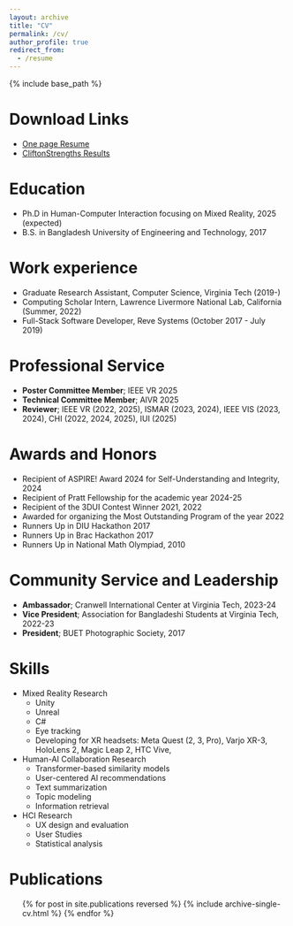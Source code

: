 ```yaml
---
layout: archive
title: "CV"
permalink: /cv/
author_profile: true
redirect_from:
  - /resume
---
```


{% include base_path %}

Download Links
======
* [One page Resume](/files/Resume_IbrahimTahmid.pdf)
* [CliftonStrengths Results ](/files/CliftonStrengths_iatahmid.pdf)

Education
======
* Ph.D in Human-Computer Interaction focusing on Mixed Reality, 2025 (expected)
* B.S. in Bangladesh University of Engineering and Technology, 2017

Work experience
======
* Graduate Research Assistant, Computer Science, Virginia Tech (2019-)
* Computing Scholar Intern, Lawrence Livermore National Lab, California (Summer, 2022)
* Full-Stack Software Developer, Reve Systems (October 2017 - July 2019)

Professional Service
======
* **Poster Committee Member**; IEEE VR 2025
* **Technical Committee Member**; AIVR 2025
* **Reviewer**; IEEE VR (2022, 2025), ISMAR (2023, 2024), IEEE VIS (2023, 2024), CHI (2022, 2024, 2025), IUI (2025)

Awards and Honors
======
* Recipient of ASPIRE! Award 2024 for Self-Understanding and Integrity, 2024
* Recipient of Pratt Fellowship for the academic year 2024-25
* Recipient of the 3DUI Contest Winner 2021, 2022
* Awarded for organizing the Most Outstanding Program of the year 2022
* Runners Up in DIU Hackathon 2017
* Runners Up in Brac Hackathon 2017
* Runners Up in National Math Olympiad, 2010

Community Service and Leadership
======
* **Ambassador**; Cranwell International Center at Virginia Tech, 2023-24
* **Vice President**; Association for Bangladeshi Students at Virginia Tech, 2022-23
* **President**; BUET Photographic Society, 2017

Skills
======
* Mixed Reality Research
  * Unity 
  * Unreal
  * C#
  * Eye tracking
  * Developing for XR headsets: Meta Quest (2, 3, Pro), Varjo XR-3, HoloLens 2, Magic Leap 2, HTC Vive, 
* Human-AI Collaboration Research
  * Transformer-based similarity models
  * User-centered AI recommendations
  * Text summarization 
  * Topic modeling
  * Information retrieval
* HCI Research
  * UX design and evaluation
  * User Studies
  * Statistical analysis

Publications
======
  <ul>{% for post in site.publications reversed %}
    {% include archive-single-cv.html %}
  {% endfor %}</ul>
  
<!-- Talks
======
  <ul>{% for post in site.talks reversed %}
    {% include archive-single-talk-cv.html  %}
  {% endfor %}</ul>
  
Teaching
======
  <ul>{% for post in site.teaching reversed %}
    {% include archive-single-cv.html %}
  {% endfor %}</ul> -->
  